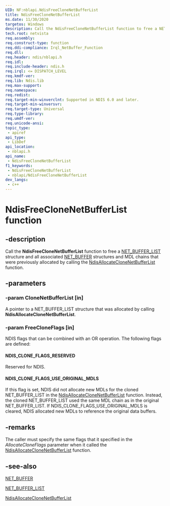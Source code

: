 ```yaml
---
UID: NF:nblapi.NdisFreeCloneNetBufferList
title: NdisFreeCloneNetBufferList
ms.date: 11/30/2020
targetos: Windows
description: Call the NdisFreeCloneNetBufferList function to free a NET_BUFFER_LIST structure and all associated NET_BUFFER structures and MDL chains that were previously allocated by calling the NdisAllocateCloneNetBufferList function.
tech.root: netvista
req.assembly: 
req.construct-type: function
req.ddi-compliance: Irql_NetBuffer_Function
req.dll: 
req.header: ndis/nblapi.h
req.idl: 
req.include-header: ndis.h
req.irql: <= DISPATCH_LEVEL 
req.kmdf-ver: 
req.lib: Ndis.lib
req.max-support: 
req.namespace: 
req.redist: 
req.target-min-winverclnt: Supported in NDIS 6.0 and later.
req.target-min-winversvr: 
req.target-type: Universal
req.type-library: 
req.umdf-ver: 
req.unicode-ansi: 
topic_type:
 - apiref
api_type:
 - LibDef
api_location:
 - nblapi.h
api_name:
 - NdisFreeCloneNetBufferList
f1_keywords:
 - NdisFreeCloneNetBufferList
 - nblapi/NdisFreeCloneNetBufferList
dev_langs:
 - c++
---
```


# NdisFreeCloneNetBufferList function


## -description

Call the 
  <b>NdisFreeCloneNetBufferList</b> function to free a 
  <a href="/windows-hardware/drivers/ddi/nbl/ns-nbl-net_buffer_list">NET_BUFFER_LIST</a> structure and all associated 
  <a href="/windows-hardware/drivers/ddi/nbl/ns-nbl-net_buffer">NET_BUFFER</a> structures and MDL chains that were
  previously allocated by calling the 
  <a href="/windows-hardware/drivers/ddi/ndis/nf-ndis-ndisallocateclonenetbufferlist">
  NdisAllocateCloneNetBufferList</a> function.

## -parameters

### -param CloneNetBufferList [in]


A pointer to a NET_BUFFER_LIST structure that was allocated by calling 
     <b>NdisAllocateCloneNetBufferList</b>.

### -param FreeCloneFlags [in]


NDIS flags that can be combined with an OR operation. The following flags are defined:
     





#### NDIS_CLONE_FLAGS_RESERVED

Reserved for NDIS.



#### NDIS_CLONE_FLAGS_USE_ORIGINAL_MDLS

If this flag is set, NDIS did not allocate new MDLs for the cloned NET_BUFFER_LIST in the 
       <a href="/windows-hardware/drivers/ddi/ndis/nf-ndis-ndisallocateclonenetbufferlist">
       NdisAllocateCloneNetBufferList</a> function. Instead, the cloned NET_BUFFER_LIST used the same MDL
       chain as in the original NET_BUFFER_LIST. If NDIS_CLONE_FLAGS_USE_ORIGINAL_MDLS is cleared, NDIS
       allocated new MDLs to reference the original data buffers.

## -remarks

The caller must specify the same flags that it specified in the 
    <i>AllocateCloneFlags</i> parameter when it called the 
    <a href="/windows-hardware/drivers/ddi/ndis/nf-ndis-ndisallocateclonenetbufferlist">
    NdisAllocateCloneNetBufferList</a> function.

## -see-also

<a href="/windows-hardware/drivers/ddi/nbl/ns-nbl-net_buffer">NET_BUFFER</a>



<a href="/windows-hardware/drivers/ddi/nbl/ns-nbl-net_buffer_list">NET_BUFFER_LIST</a>



<a href="/windows-hardware/drivers/ddi/ndis/nf-ndis-ndisallocateclonenetbufferlist">
   NdisAllocateCloneNetBufferList</a>
